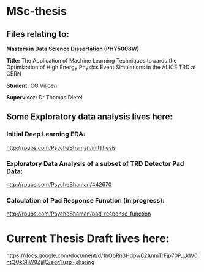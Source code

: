 # MSc-thesis

## Files relating to:

**Masters in Data Science Dissertation (PHY5008W)**

**Title:** The Application of Machine Learning Techniques towards the Optimization of High Energy Physics Event Simulations in the ALICE TRD at CERN

**Student:** CG Viljoen

**Supervisor:** Dr Thomas Dietel

## Some Exploratory data analysis lives here:

### Initial Deep Learning EDA:

http://rpubs.com/PsycheShaman/initThesis

### Exploratory Data Analysis of a subset of TRD Detector Pad Data:

http://rpubs.com/PsycheShaman/442670

### Calculation of Pad Response Function (in progress):

http://rpubs.com/PsycheShaman/pad_response_function

# Current Thesis Draft lives here:
https://docs.google.com/document/d/1hObRn3Hdpw62AnmTrFjp70P_UdV0ntQOk6IIW8ZjjIQ/edit?usp=sharing
